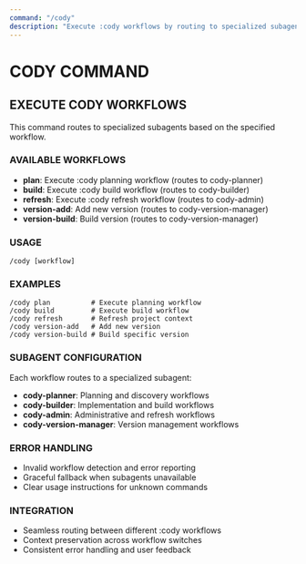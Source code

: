 ```yaml
---
command: "/cody"
description: "Execute :cody workflows by routing to specialized subagents"
---
```


# CODY COMMAND

## EXECUTE CODY WORKFLOWS

This command routes to specialized subagents based on the specified workflow.

### AVAILABLE WORKFLOWS
- **plan**: Execute :cody planning workflow (routes to cody-planner)
- **build**: Execute :cody build workflow (routes to cody-builder)  
- **refresh**: Execute :cody refresh workflow (routes to cody-admin)
- **version-add**: Add new version (routes to cody-version-manager)
- **version-build**: Build version (routes to cody-version-manager)

### USAGE
```
/cody [workflow]
```

### EXAMPLES
```
/cody plan          # Execute planning workflow
/cody build         # Execute build workflow
/cody refresh       # Refresh project context
/cody version-add   # Add new version
/cody version-build # Build specific version
```

### SUBAGENT CONFIGURATION
Each workflow routes to a specialized subagent:
- **cody-planner**: Planning and discovery workflows
- **cody-builder**: Implementation and build workflows
- **cody-admin**: Administrative and refresh workflows
- **cody-version-manager**: Version management workflows

### ERROR HANDLING
- Invalid workflow detection and error reporting
- Graceful fallback when subagents unavailable
- Clear usage instructions for unknown commands

### INTEGRATION
- Seamless routing between different :cody workflows
- Context preservation across workflow switches
- Consistent error handling and user feedback